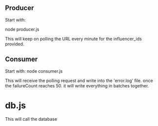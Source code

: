 

## Producer
Start with:

node producer.js

This will keep on polling the URL every minute for the influencer_ids provided.


## Consumer
Start with:
node consumer.js

This will receive the polling request and write into the 'error.log' file.
once the failureCount reaches 50. it will write everything in batches together. 


# db.js
This will call the database